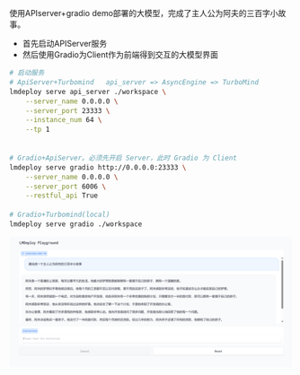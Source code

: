 使用APIserver+gradio demo部署的大模型，完成了主人公为阿夫的三百字小故事。

- 首先启动APIServer服务
- 然后使用Gradio为Client作为前端得到交互的大模型界面

```bash
# 启动服务
# ApiServer+Turbomind   api_server => AsyncEngine => TurboMind
lmdeploy serve api_server ./workspace \
	--server_name 0.0.0.0 \
	--server_port 23333 \
	--instance_num 64 \
	--tp 1


# Gradio+ApiServer。必须先开启 Server，此时 Gradio 为 Client
lmdeploy serve gradio http://0.0.0.0:23333 \
	--server_name 0.0.0.0 \
	--server_port 6006 \
	--restful_api True

# Gradio+Turbomind(local)
lmdeploy serve gradio ./workspace
```

![](./imgs/image-20240121160831943.png)

